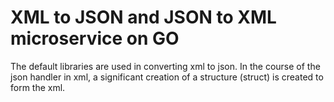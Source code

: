 # XML to JSON and JSON to XML microservice on GO
The default libraries are used in converting xml to json. In the course of the json handler in xml, a significant creation of a structure (struct) is created to form the xml.

